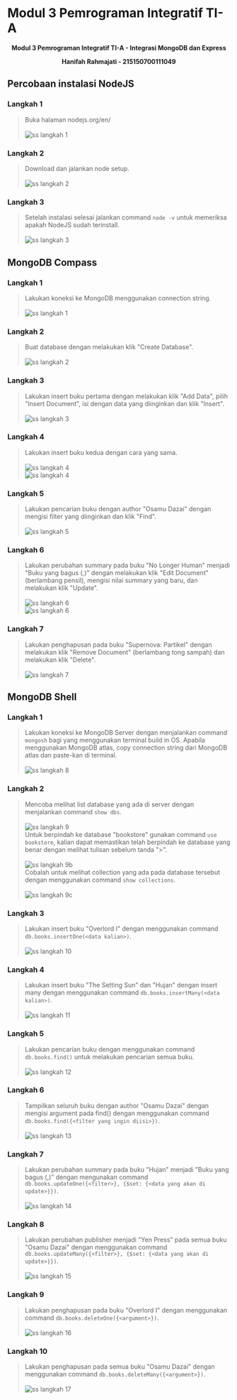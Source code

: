 # Modul 3 Pemrograman Integratif TI-A

<div align="center">
<strong><p>Modul 3 Pemrograman Integratif TI-A - Integrasi MongoDB dan Express</p></strong>
<strong><p>Hanifah Rahmajati - 215150700111049</p></strong>
</div>  
  
## Percobaan instalasi NodeJS
### Langkah 1
> Buka halaman nodejs.org/en/ <br /><br />
>![ss langkah 1](../Screenshot/Modul2/ss1.png)  

### Langkah 2
> Download dan jalankan node setup. <br /><br />
>![ss langkah 2](../Screenshot/Modul2/ss2.png)  

### Langkah 3
> Setelah instalasi selesai jalankan command ```node -v``` untuk memeriksa apakah NodeJS sudah terinstall. <br /><br />
>![ss langkah 3](../Screenshot/Modul2/ss3.png)  

## MongoDB Compass
### Langkah 1
> Lakukan koneksi ke MongoDB menggunakan connection string. <br /><br />
>![ss langkah 1](../Screenshot/Modul2/ss1.png)  

### Langkah 2
> Buat database dengan melakukan klik "Create Database". <br /><br />
>![ss langkah 2](../Screenshot/Modul2/ss2.png)  

### Langkah 3
> Lakukan insert buku pertama dengan melakukan klik "Add Data", pilih "Insert Document", isi dengan data yang diinginkan dan klik "Insert". <br /><br />
>![ss langkah 3](../Screenshot/Modul2/ss3.png)  

### Langkah 4
> Lakukan insert buku kedua dengan cara yang sama. <br /><br />
>![ss langkah 4](../Screenshot/Modul2/ss4.png)  
>![ss langkah 4](../Screenshot/Modul2/ss4b.png)  

### Langkah 5
> Lakukan pencarian buku dengan author "Osamu Dazai" dengan mengisi filter yang diinginkan dan klik "Find". <br /><br />
>![ss langkah 5](../Screenshot/Modul2/ss5.png)  

### Langkah 6
> Lakukan perubahan summary pada buku "No Longer Human" menjadi "Buku yang bagus (<NAMA>,<NIM>)" dengan melakukan klik "Edit Document" (berlambang pensil), mengisi nilai summary yang baru, dan melakukan klik "Update". <br /><br />
>![ss langkah 6](../Screenshot/Modul2/ss6.png)  
>![ss langkah 6](../Screenshot/Modul2/ss6b.png)  

### Langkah 7
> Lakukan penghapusan pada buku "Supernova: Partikel" dengan melakukan klik "Remove Document" (berlambang tong sampah) dan melakukan klik "Delete". <br /><br />
>![ss langkah 7](../Screenshot/Modul2/ss7.png)  

## MongoDB Shell
### Langkah 1
> Lakukan koneksi ke MongoDB Server dengan menjalankan command ```mongosh``` bagi yang menggunakan terminal build in OS. Apabila menggunakan MongoDB atlas, copy connection string dari MongoDB atlas dan paste-kan di terminal. <br /><br />
>![ss langkah 8](../Screenshot/Modul2/ss8.png)  

### Langkah 2
> Mencoba melihat list database yang ada di server dengan menjalankan command ```show dbs```. <br /><br />
>![ss langkah 9](../Screenshot/Modul2/ss9.png)  
> Untuk berpindah ke database "bookstore" gunakan command ```use bookstore```, kalian dapat memastikan telah berpindah ke database yang benar dengan melihat tulisan sebelum tanda ">". <br /><br />
>![ss langkah 9b](../Screenshot/Modul2/ss9b.png)  
> Cobalah untuk melihat collection yang ada pada database tersebut dengan menggunakan command ```show collections```. <br /><br />
>![ss langkah 9c](../Screenshot/Modul2/ss9c.png)  

### Langkah 3
> Lakukan insert buku "Overlord I" dengan menggunakan command ```db.books.insertOne(<data kalian>)```. <br /><br />
>![ss langkah 10](../Screenshot/Modul2/ss10.png)  

### Langkah 4
> Lakukan insert buku "The Setting Sun" dan "Hujan" dengan insert many dengan menggunakan command ```db.books.insertMany(<data kalian>)```. <br /><br />
>![ss langkah 11](../Screenshot/Modul2/ss11.png)  

### Langkah 5
> Lakukan pencarian buku dengan menggunakan command ```db.books.find()``` untuk melakukan pencarian semua buku. <br /><br />
>![ss langkah 12](../Screenshot/Modul2/ss12.png)  

### Langkah 6
> Tampilkan seluruh buku dengan author "Osamu Dazai" dengan mengisi argument pada find() dengan menggunakan command ```db.books.find({<filter yang ingin diisi>})```. <br /><br />
>![ss langkah 13](../Screenshot/Modul2/ss13.png)  

### Langkah 7
> Lakukan perubahan summary pada buku "Hujan" menjadi "Buku yang bagus (<NAMA>,<NIM>)" dengan mengunakan command ```db.books.updateOne({<filter>}, {$set: {<data yang akan di update>}})```. <br /><br />
>![ss langkah 14](../Screenshot/Modul2/ss14.png)  

### Langkah 8
> Lakukan perubahan publisher menjadi "Yen Press" pada semua buku "Osamu Dazai" dengan menggunakan command ```db.books.updateMany({<filter>}, {$set: {<data yang akan di update>}})```. <br /><br />
>![ss langkah 15](../Screenshot/Modul2/ss15.png)  

### Langkah 9
> Lakukan penghapusan pada buku "Overlord I" dengan menggunakan command ```db.books.deleteOne({<argument>})```. <br /><br />
>![ss langkah 16](../Screenshot/Modul2/ss16.png)  

### Langkah 10
> Lakukan penghapusan pada semua buku "Osamu Dazai" dengan menggunakan command ```db.books.deleteMany({<argument>})```. <br /><br />
>![ss langkah 17](../Screenshot/Modul2/ss17.png)  